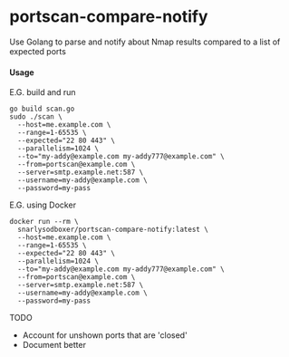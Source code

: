 # portscan-compare-notify
Use Golang to parse and notify about Nmap results compared to a list of expected ports

#### Usage

E.G. build and run
```
go build scan.go
sudo ./scan \
  --host=me.example.com \
  --range=1-65535 \
  --expected="22 80 443" \
  --parallelism=1024 \
  --to="my-addy@example.com my-addy777@example.com" \
  --from=portscan@example.com \
  --server=smtp.example.net:587 \
  --username=my-addy@example.com \
  --password=my-pass
```

E.G. using Docker
```
docker run --rm \
  snarlysodboxer/portscan-compare-notify:latest \
  --host=me.example.com \
  --range=1-65535 \
  --expected="22 80 443" \
  --parallelism=1024 \
  --to="my-addy@example.com my-addy777@example.com" \
  --from=portscan@example.com \
  --server=smtp.example.net:587 \
  --username=my-addy@example.com \
  --password=my-pass
```

TODO
* Account for unshown ports that are 'closed'
* Document better
